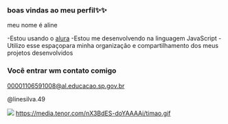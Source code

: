 ### boas vindas ao meu perfil✨✨

meu nome é aline

-Estou usando o [alura](https://www.alura.com.br)
-Estou me desenvolvendo na linguagem JavaScript
-Utilizo esse espaçopara minha organização e compartilhamento dos meus projetos desenvolvidos

### Você entrar wm contato comigo

00001106591008@al.educacao.sp.gov.br

@linesilva.49

![](https://media.tenor.com/nX3BdES-doYAAAAi/timao.gif)
https://media.tenor.com/nX3BdES-doYAAAAi/timao.gif
